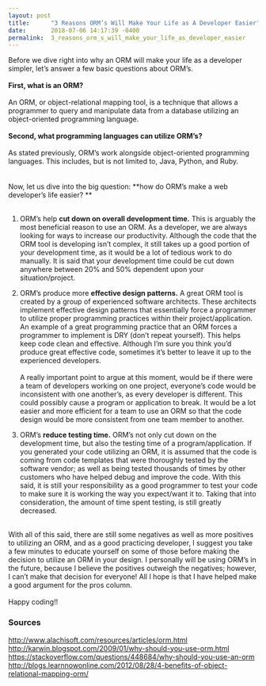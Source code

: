 ```yaml
---
layout: post
title:      "3 Reasons ORM’s Will Make Your Life as A Developer Easier"
date:       2018-07-06 14:17:39 -0400
permalink:  3_reasons_orm_s_will_make_your_life_as_developer_easier
---
```



Before we dive right into why an ORM will make your life as a developer simpler, let’s answer a few basic questions about ORM’s. 
<br><br>
**First, what is an ORM?** 
<br><br>
An ORM, or object-relational mapping tool, is a technique that allows a programmer to query and manipulate data from a database utilizing an object-oriented programming language. 
<br><br>
**Second, what programming languages can utilize ORM’s?** 
<br><br>
As stated previously, ORM’s work alongside object-oriented programming languages. This includes, but is not limited to, Java, Python, and Ruby. 
<br><br><br>
Now, let us dive into the big question: **how do ORM’s make a web developer’s life easier? **
<br><br>
1. ORM’s help **cut down on overall development time.** This is arguably the most beneficial reason to use an ORM. As a developer, we are always looking for ways to increase our productivity. Although the code that the ORM tool is developing isn’t complex, it still takes up a good portion of your development time, as it would be a lot of tedious work to do manually. It is said that your development time could be cut down anywhere between 20% and 50% dependent upon your situation/project. 

2. ORM’s produce more **effective design patterns.** A great ORM tool is created by a group of experienced software architects. These architects implement effective design patterns that essentially force a programmer to utilize proper programming practices within their project/application. An example of a great programming practice that an ORM forces a programmer to implement is DRY (don’t repeat yourself). This helps keep code clean and effective. Although I’m sure you think you’d produce great effective code, sometimes it’s better to leave it up to the experienced developers. 
<br><br>
A really important point to argue at this moment, would be if there were a team of developers working on one project, everyone’s code would be inconsistent with one another’s, as every developer is different. This could possibly cause a program or application to break. It would be a lot easier and more efficient for a team to use an ORM so that the code design would be more consistent from one team member to another. 

3. ORM’s **reduce testing time.** ORM’s not only cut down on the development time, but also the testing time of a program/application. If you generated your code utilizing an ORM, it is assumed that the code is coming from code templates that were thoroughly tested by the software vendor; as well as being tested thousands of times by other customers who have helped debug and improve the code. With this said, it is still your responsibility as a good programmer to test your code to make sure it is working the way you expect/want it to. Taking that into consideration, the amount of time spent testing, is still greatly decreased. 
<br><br>


With all of this said, there are still some negatives as well as more positives to utilizing an ORM, and as a good practicing developer, I suggest you take a few minutes to educate yourself on some of those before making the decision to utilize an ORM in your design. I personally will be using ORM’s in the future, because I believe the positives outweigh the negatives; however, I can’t make that decision for everyone! All I hope is that I have helped make a good argument for the pros column. 
<br><br>
Happy coding!! 

### Sources
http://www.alachisoft.com/resources/articles/orm.html
<br>
http://karwin.blogspot.com/2009/01/why-should-you-use-orm.html 
<br>
https://stackoverflow.com/questions/448684/why-should-you-use-an-orm
<br>
http://blogs.learnnowonline.com/2012/08/28/4-benefits-of-object-relational-mapping-orm/
